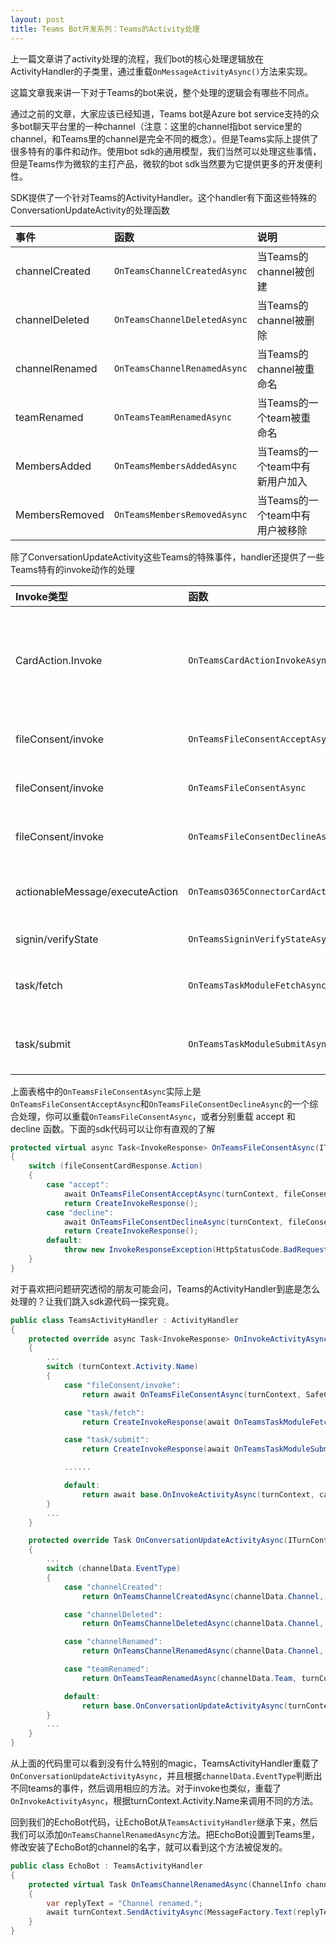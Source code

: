 ```yaml
---
layout: post
title: Teams Bot开发系列：Teams的Activity处理
---
```


上一篇文章讲了activity处理的流程，我们bot的核心处理逻辑放在ActivityHandler的子类里，通过重载`OnMessageActivityAsync()`方法来实现。

这篇文章我来讲一下对于Teams的bot来说，整个处理的逻辑会有哪些不同点。

通过之前的文章，大家应该已经知道，Teams bot是Azure bot service支持的众多bot聊天平台里的一种channel（注意：这里的channel指bot service里的channel，和Teams里的channel是完全不同的概念）。但是Teams实际上提供了很多特有的事件和动作。使用bot sdk的通用模型，我们当然可以处理这些事情，但是Teams作为微软的主打产品，微软的bot sdk当然要为它提供更多的开发便利性。

SDK提供了一个针对Teams的ActivityHandler。这个handler有下面这些特殊的ConversationUpdateActivity的处理函数

| 事件 | 函数 | 说明 |
| :-- | :-- | :-- |
| channelCreated | `OnTeamsChannelCreatedAsync` | 当Teams的channel被创建 |
| channelDeleted | `OnTeamsChannelDeletedAsync` | 当Teams的channel被删除 |
| channelRenamed | `OnTeamsChannelRenamedAsync` | 当Teams的channel被重命名 |
| teamRenamed | `OnTeamsTeamRenamedAsync` | 当Teams的一个team被重命名 |
| MembersAdded | `OnTeamsMembersAddedAsync` | 当Teams的一个team中有新用户加入 |
| MembersRemoved | `OnTeamsMembersRemovedAsync` | 当Teams的一个team中有用户被移除 |

除了ConversationUpdateActivity这些Teams的特殊事件，handler还提供了一些Teams特有的invoke动作的处理

| Invoke类型                    | 函数                              | 说明                                                  |
| :-----------------------------  | :----------------------------------- | :----------------------------------------------------------- |
| CardAction.Invoke               | `OnTeamsCardActionInvokeAsync`       | 关于卡片的动作，比如卡片上一个按钮被点击了 |
| fileConsent/invoke              | `OnTeamsFileConsentAcceptAsync`      | 用户同意了上传文件 |
| fileConsent/invoke              | `OnTeamsFileConsentAsync`            | 用户要上传文件. |
| fileConsent/invoke              | `OnTeamsFileConsentDeclineAsync`     | 用户拒绝了上传文件. |
| actionableMessage/executeAction | `OnTeamsO365ConnectorCardActionAsync` | O365连接器的卡片动作 |
| signin/verifyState              | `OnTeamsSigninVerifyStateAsync`      | 登入验证状态 |
| task/fetch                      | `OnTeamsTaskModuleFetchAsync`        | Teams的Task Module的获取 |
| task/submit                     | `OnTeamsTaskModuleSubmitAsync`       | Teams的Task Module的提交 |

上面表格中的`OnTeamsFileConsentAsync`实际上是`OnTeamsFileConsentAcceptAsync`和`OnTeamsFileConsentDeclineAsync`的一个综合处理，你可以重载`OnTeamsFileConsentAsync`，或者分别重载 accept 和 decline 函数。下面的sdk代码可以让你有直观的了解

```cs
protected virtual async Task<InvokeResponse> OnTeamsFileConsentAsync(ITurnContext<IInvokeActivity> turnContext, FileConsentCardResponse fileConsentCardResponse, CancellationToken cancellationToken)
{
    switch (fileConsentCardResponse.Action)
    {
        case "accept":
            await OnTeamsFileConsentAcceptAsync(turnContext, fileConsentCardResponse, cancellationToken).ConfigureAwait(false);
            return CreateInvokeResponse();
        case "decline":
            await OnTeamsFileConsentDeclineAsync(turnContext, fileConsentCardResponse, cancellationToken).ConfigureAwait(false);
            return CreateInvokeResponse();
        default:
            throw new InvokeResponseException(HttpStatusCode.BadRequest, $"{fileConsentCardResponse.Action} is not a supported Action.");
    }
}
```

对于喜欢把问题研究透彻的朋友可能会问，Teams的ActivityHandler到底是怎么处理的？让我们跳入sdk源代码一探究竟。

```cs
public class TeamsActivityHandler : ActivityHandler
{
    protected override async Task<InvokeResponse> OnInvokeActivityAsync(ITurnContext<IInvokeActivity> turnContext, CancellationToken cancellationToken)
    {
        ...
        switch (turnContext.Activity.Name)
        {
            case "fileConsent/invoke":
                return await OnTeamsFileConsentAsync(turnContext, SafeCast<FileConsentCardResponse>(turnContext.Activity.Value), cancellationToken).ConfigureAwait(false);

            case "task/fetch":
                return CreateInvokeResponse(await OnTeamsTaskModuleFetchAsync(turnContext, SafeCast<TaskModuleRequest>(turnContext.Activity.Value), cancellationToken).ConfigureAwait(false));

            case "task/submit":
                return CreateInvokeResponse(await OnTeamsTaskModuleSubmitAsync(turnContext, SafeCast<TaskModuleRequest>(turnContext.Activity.Value), cancellationToken).ConfigureAwait(false));

            ......

            default:
                return await base.OnInvokeActivityAsync(turnContext, cancellationToken).ConfigureAwait(false);
        }
        ...
    }

    protected override Task OnConversationUpdateActivityAsync(ITurnContext<IConversationUpdateActivity> turnContext, CancellationToken cancellationToken)
    {
        ...
        switch (channelData.EventType)
        {
            case "channelCreated":
                return OnTeamsChannelCreatedAsync(channelData.Channel, channelData.Team, turnContext, cancellationToken);

            case "channelDeleted":
                return OnTeamsChannelDeletedAsync(channelData.Channel, channelData.Team, turnContext, cancellationToken);

            case "channelRenamed":
                return OnTeamsChannelRenamedAsync(channelData.Channel, channelData.Team, turnContext, cancellationToken);

            case "teamRenamed":
                return OnTeamsTeamRenamedAsync(channelData.Team, turnContext, cancellationToken);

            default:
                return base.OnConversationUpdateActivityAsync(turnContext, cancellationToken);
        }
        ...
    }
}
```

从上面的代码里可以看到没有什么特别的magic，TeamsActivityHandler重载了`OnConversationUpdateActivityAsync`，并且根据`channelData.EventType`判断出不同teams的事件，然后调用相应的方法。对于invoke也类似，重载了`OnInvokeActivityAsync`，根据turnContext.Activity.Name来调用不同的方法。

回到我们的EchoBot代码，让EchoBot从`TeamsActivityHandler`继承下来，然后我们可以添加`OnTeamsChannelRenamedAsync`方法。把EchoBot设置到Teams里，修改安装了EchoBot的channel的名字，就可以看到这个方法被促发的。

```cs
public class EchoBot : TeamsActivityHandler
{
    protected virtual Task OnTeamsChannelRenamedAsync(ChannelInfo channelInfo, TeamInfo teamInfo, ITurnContext<IConversationUpdateActivity> turnContext, CancellationToken cancellationToken)
    {
        var replyText = "Channel renamed.";
        await turnContext.SendActivityAsync(MessageFactory.Text(replyText, replyText), cancellationToken);
    }
}
```
